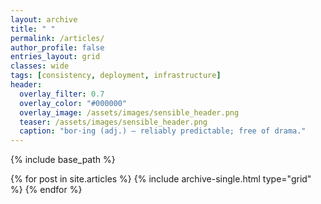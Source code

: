 ```yaml
---
layout: archive
title: " "
permalink: /articles/
author_profile: false
entries_layout: grid
classes: wide
tags: [consistency, deployment, infrastructure]
header:
  overlay_filter: 0.7
  overlay_color: "#000000"
  overlay_image: /assets/images/sensible_header.png
  teaser: /assets/images/sensible_header.png
  caption: "bor·ing (adj.) — reliably predictable; free of drama."
---
```


{% include base_path %}

{% for post in site.articles %}
  {% include archive-single.html type="grid" %}
{% endfor %}
